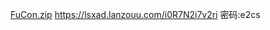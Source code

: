 [FuCon.zip](https://github.com/user-attachments/files/18141141/FuCon.zip)
https://lsxad.lanzouu.com/i0R7N2i7v2ri
密码:e2cs